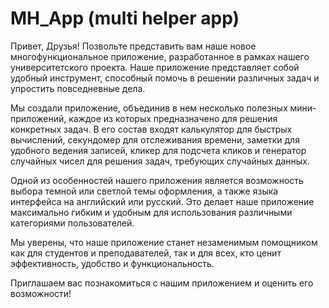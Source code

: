 ﻿# MH_App (multi helper app)
Привет, Друзья!
Позвольте представить вам наше новое многофункциональное приложение, разработанное в рамках нашего университетского проекта. Наше приложение представляет собой удобный инструмент, способный помочь в решении различных задач и упростить повседневные дела.

Мы создали приложение, объединив в нем несколько полезных мини-приложений, каждое из которых предназначено для решения конкретных задач. В его состав входят калькулятор для быстрых вычислений, секундомер для отслеживания времени, заметки для удобного ведения записей, кликер для подсчета кликов и генератор случайных чисел для решения задач, требующих случайных данных.

Одной из особенностей нашего приложения является возможность выбора темной или светлой темы оформления, а также языка интерфейса на английский или русский. Это делает наше приложение максимально гибким и удобным для использования различными категориями пользователей.

Мы уверены, что наше приложение станет незаменимым помощником как для студентов и преподавателей, так и для всех, кто ценит эффективность, удобство и функциональность.

Приглашаем вас познакомиться с нашим приложением и оценить его возможности!
